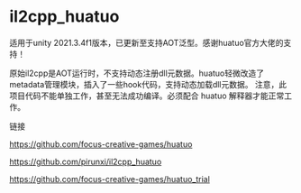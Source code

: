 # il2cpp_huatuo

适用于unity 2021.3.4f1版本，已更新至支持AOT泛型。感谢huatuo官方大佬的支持！

原始il2cpp是AOT运行时，不支持动态注册dll元数据。huatuo轻微改造了metadata管理模块，插入了一些hook代码，支持动态加载dll元数据。 注意，此项目代码不能单独工作，甚至无法成功编译。必须配合 huatuo 解释器才能正常工作。

链接

https://github.com/focus-creative-games/huatuo

https://github.com/pirunxi/il2cpp_huatuo

https://github.com/focus-creative-games/huatuo_trial
